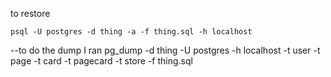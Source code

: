 

to restore 
````
psql -U postgres -d thing -a -f thing.sql -h localhost
````

--to do the dump I ran
pg_dump -d thing -U postgres -h localhost -t user -t page -t card -t pagecard -t store  -f thing.sql


